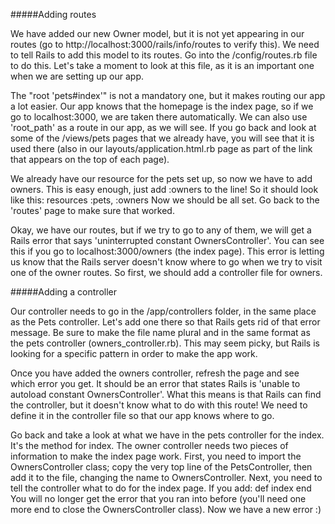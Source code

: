 #####Adding routes

We have added our new Owner model, but it is not yet appearing in our routes (go to http://localhost:3000/rails/info/routes to verify this). We need to tell Rails to add this model to its routes. Go into the /config/routes.rb file to do this. Let's take a moment to look at this file, as it is an important one when we are setting up our app.

The "root 'pets#index'" is not a mandatory one, but it makes routing our app a lot easier. Our app knows that the homepage is the index page, so if we go to localhost:3000, we are taken there automatically. We can also use 'root_path' as a route in our app, as we will see. If you go back and look at some of the /views/pets pages that we already have, you will see that it is used there (also in our layouts/application.html.rb page as part of the link that appears on the top of each page).

We already have our resource for the pets set up, so now we have to add owners. This is easy enough, just add :owners to the line! So it should look like this:
  resources :pets, :owners
Now we should be all set. Go back to the 'routes' page to make sure that worked.

Okay, we have our routes, but if we try to go to any of them, we will get a Rails error that says 'uninterrupted constant OwnersController'. You can see this if you go to localhost:3000/owners (the index page). This error is letting us know that the Rails server doesn't know where to go when we try to visit one of the owner routes. So first, we should add a controller file for owners.

#####Adding a controller

Our controller needs to go in the /app/controllers folder, in the same place as the Pets controller. Let's add one there so that Rails gets rid of that error message. Be sure to make the file name plural and in the same format as the pets controller (owners_controller.rb). This may seem picky, but Rails is looking for a specific pattern in order to make the app work.

Once you have added the owners controller, refresh the page and see which error you get. It should be an error that states Rails is 'unable to autoload constant OwnersController'. What this means is that Rails can find the controller, but it doesn't know what to do with this route! We need to define it in the controller file so that our app knows where to go.

Go back and take a look at what we have in the pets controller for the index. It's the method for index. The owner controller needs two pieces of information to make the index page work. First, you need to import the OwnersController class; copy the very top line of the PetsController, then add it to the file, changing the name to OwnersController.
Next, you need to tell the controller what to do for the index page. If you add:
  def index
  end
You will no longer get the error that you ran into before (you'll need one more end to close the OwnersController class). Now we have a new error :)
